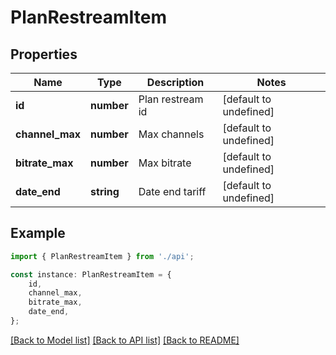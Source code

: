 # PlanRestreamItem


## Properties

Name | Type | Description | Notes
------------ | ------------- | ------------- | -------------
**id** | **number** | Plan restream id | [default to undefined]
**channel_max** | **number** | Max channels | [default to undefined]
**bitrate_max** | **number** | Max bitrate | [default to undefined]
**date_end** | **string** | Date end tariff | [default to undefined]

## Example

```typescript
import { PlanRestreamItem } from './api';

const instance: PlanRestreamItem = {
    id,
    channel_max,
    bitrate_max,
    date_end,
};
```

[[Back to Model list]](../README.md#documentation-for-models) [[Back to API list]](../README.md#documentation-for-api-endpoints) [[Back to README]](../README.md)
